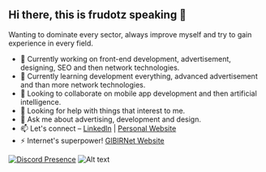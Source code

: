 ## Hi there, this is frudotz speaking 👋


Wanting to dominate every sector, always improve myself and try to gain experience in every field.


- 🔭 Currently working on front-end development, advertisement, designing, SEO and then network technologies.
- 🌱 Currently learning development everything, advanced advertisement and than more network technologies.
- 👯 Looking to collaborate on mobile app development and then artificial intelligence.
- 🤔 Looking for help with things that interest to me.
- 💬 Ask me about advertising, development and design.
- 📫 Let's connect – [LinkedIn](https://www.linkedin.com/in/ardakrbck/) | [Personal Website](https://frudotz.com/)
- ⚡ Internet's superpower! [GIBIRNet Website](https://gibir.net.tr/)

[![Discord Presence](https://lanyard.cnrad.dev/api/460867393141342218)](https://discord.com/users/460867393141342218) ![Alt text](https://spotify-recently-played-readme.vercel.app/api?user=vdv1jk1yo28wkogogrsdp6krk&unique=1&count=3)
